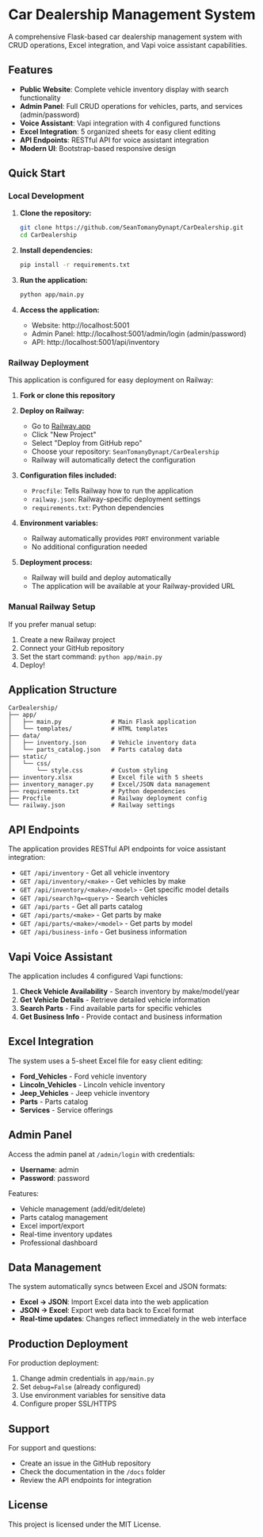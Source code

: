 # Car Dealership Management System

A comprehensive Flask-based car dealership management system with CRUD operations, Excel integration, and Vapi voice assistant capabilities.

## Features

- **Public Website**: Complete vehicle inventory display with search functionality
- **Admin Panel**: Full CRUD operations for vehicles, parts, and services (admin/password)
- **Voice Assistant**: Vapi integration with 4 configured functions
- **Excel Integration**: 5 organized sheets for easy client editing
- **API Endpoints**: RESTful API for voice assistant integration
- **Modern UI**: Bootstrap-based responsive design

## Quick Start

### Local Development

1. **Clone the repository:**
   ```bash
   git clone https://github.com/SeanTomanyDynapt/CarDealership.git
   cd CarDealership
   ```

2. **Install dependencies:**
   ```bash
   pip install -r requirements.txt
   ```

3. **Run the application:**
   ```bash
   python app/main.py
   ```

4. **Access the application:**
   - Website: http://localhost:5001
   - Admin Panel: http://localhost:5001/admin/login (admin/password)
   - API: http://localhost:5001/api/inventory

### Railway Deployment

This application is configured for easy deployment on Railway:

1. **Fork or clone this repository**

2. **Deploy on Railway:**
   - Go to [Railway.app](https://railway.app)
   - Click "New Project"
   - Select "Deploy from GitHub repo"
   - Choose your repository: `SeanTomanyDynapt/CarDealership`
   - Railway will automatically detect the configuration

3. **Configuration files included:**
   - `Procfile`: Tells Railway how to run the application
   - `railway.json`: Railway-specific deployment settings
   - `requirements.txt`: Python dependencies

4. **Environment variables:**
   - Railway automatically provides `PORT` environment variable
   - No additional configuration needed

5. **Deployment process:**
   - Railway will build and deploy automatically
   - The application will be available at your Railway-provided URL

### Manual Railway Setup

If you prefer manual setup:

1. Create a new Railway project
2. Connect your GitHub repository
3. Set the start command: `python app/main.py`
4. Deploy!

## Application Structure

```
CarDealership/
├── app/
│   ├── main.py              # Main Flask application
│   └── templates/           # HTML templates
├── data/
│   ├── inventory.json       # Vehicle inventory data
│   └── parts_catalog.json   # Parts catalog data
├── static/
│   └── css/
│       └── style.css        # Custom styling
├── inventory.xlsx           # Excel file with 5 sheets
├── inventory_manager.py     # Excel/JSON data management
├── requirements.txt         # Python dependencies
├── Procfile                 # Railway deployment config
└── railway.json             # Railway settings
```

## API Endpoints

The application provides RESTful API endpoints for voice assistant integration:

- `GET /api/inventory` - Get all vehicle inventory
- `GET /api/inventory/<make>` - Get vehicles by make
- `GET /api/inventory/<make>/<model>` - Get specific model details
- `GET /api/search?q=<query>` - Search vehicles
- `GET /api/parts` - Get all parts catalog
- `GET /api/parts/<make>` - Get parts by make
- `GET /api/parts/<make>/<model>` - Get parts by model
- `GET /api/business-info` - Get business information

## Vapi Voice Assistant

The application includes 4 configured Vapi functions:

1. **Check Vehicle Availability** - Search inventory by make/model/year
2. **Get Vehicle Details** - Retrieve detailed vehicle information
3. **Search Parts** - Find available parts for specific vehicles
4. **Get Business Info** - Provide contact and business information

## Excel Integration

The system uses a 5-sheet Excel file for easy client editing:

- **Ford_Vehicles** - Ford vehicle inventory
- **Lincoln_Vehicles** - Lincoln vehicle inventory  
- **Jeep_Vehicles** - Jeep vehicle inventory
- **Parts** - Parts catalog
- **Services** - Service offerings

## Admin Panel

Access the admin panel at `/admin/login` with credentials:
- **Username**: admin
- **Password**: password

Features:
- Vehicle management (add/edit/delete)
- Parts catalog management
- Excel import/export
- Real-time inventory updates
- Professional dashboard

## Data Management

The system automatically syncs between Excel and JSON formats:
- **Excel → JSON**: Import Excel data into the web application
- **JSON → Excel**: Export web data back to Excel format
- **Real-time updates**: Changes reflect immediately in the web interface

## Production Deployment

For production deployment:
1. Change admin credentials in `app/main.py`
2. Set `debug=False` (already configured)
3. Use environment variables for sensitive data
4. Configure proper SSL/HTTPS

## Support

For support and questions:
- Create an issue in the GitHub repository
- Check the documentation in the `/docs` folder
- Review the API endpoints for integration

## License

This project is licensed under the MIT License.